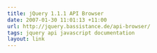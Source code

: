 ```yaml
---
title: jQuery 1.1.1 API Browser
date: 2007-01-30 11:01:13 +11:00
url: http://jquery.bassistance.de/api-browser/
tags: jquery api javascript documentation
layout: link
---
```

